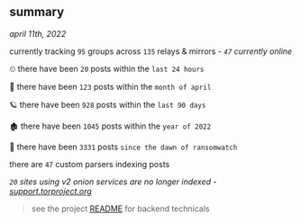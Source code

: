 
## summary
_april 11th, 2022_

currently tracking `95` groups across `135` relays & mirrors - _`47` currently online_

⏲ there have been `20` posts within the `last 24 hours`

🦈 there have been `123` posts within the `month of april`

🪐 there have been `928` posts within the `last 90 days`

🏚 there have been `1045` posts within the `year of 2022`

🦕 there have been `3331` posts `since the dawn of ransomwatch`

there are `47` custom parsers indexing posts

_`20` sites using v2 onion services are no longer indexed - [support.torproject.org](https://support.torproject.org/onionservices/v2-deprecation/)_

> see the project [README](https://github.com/thetanz/ransomwatch#ransomwatch--) for backend technicals
